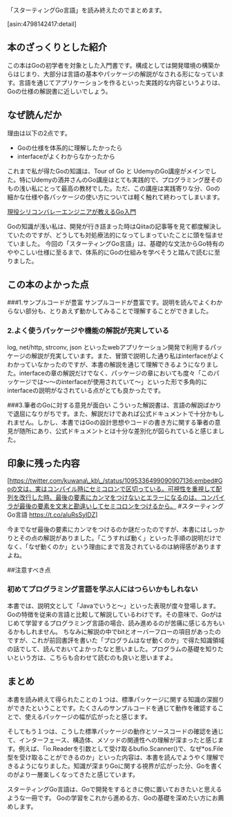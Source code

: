 「スターティングGo言語」を読み終えたのでまとめます。

[asin:4798142417:detail]

## 本のざっくりとした紹介
この本はGoの初学者を対象とした入門書です。構成としては開発環境の構築からはじまり、大部分は言語の基本やパッケージの解説がなされる形になっています。言語を通じてアプリケーションを作るといった実践的な内容というよりは、Goの仕様の解説書に近しいでしょう。

## なぜ読んだか
理由は以下の2点です。  

* Goの仕様を体系的に理解したかったら
* interfaceがよくわからなかったから  

これまで私が得たGoの知識は、Tour of Go と UdemyのGo講座がメインでした。特にUdemyの酒井さんのGo講座はとても実践的で、プログラミング歴そのもの浅い私にとって最高の教材でした。ただ、この講座は実践寄りな分、Goの細かな仕様や各パッケージの使い方については軽く触れて終わってしまいます。


[現役シリコンバレーエンジニアが教えるGo入門](https://www.udemy.com/go-fintech/:title)


Goの知識が浅い私は、開発が行き詰まった時はQiitaの記事等を見て都度解決していたのですが、どうしても対処療法的になってしまっていたことに頭を悩ませていました。
今回の「スターティングGo言語」は、基礎的な文法からGo特有のややこしい仕様に至るまで、体系的にGoの仕組みを学べそうと踏んで読むに至りました。

## この本のよかった点

###1.サンプルコードが豊富
サンプルコードが豊富です。説明を読んでよくわからない部分も、とりあえず動かしてみることで理解することができました。

### 2.よく使うパッケージや機能の解説が充実している
log, net/http, strconv, json といったwebアプリケーション開発で利用するパッケージの解説が充実しています。また、冒頭で説明した通り私はinterfaceがよくわかっていなかったのですが、本書の解説を通じて理解できるようになりました。interfaceの章の解説だけでなく、パッケージの章においても度々「このパッケージでは〜〜のinterfaceが使用されていて〜」といった形で多角的にinterfaceの説明がなされている点がとても良かったです。

###3.筆者のGoに対する意見が面白い
こういった解説書は、言語の解説ばかりで退屈になりがちです。また、解説だけであれば公式ドキュメントで十分かもしれません。しかし、本書ではGoの設計思想やコードの書き方に関する筆者の意見が随所にあり、公式ドキュメントとは十分な差別化が図られていると感じました。

## 印象に残った内容

[https://twitter.com/kuwana\_kb\_/status/1095336499090907136:embed#Goの文は、実はコンパイル時にセミコロンで区切っている。可視性を重視して配列を改行した時、最後の要素にカンマをつけないとエラーになるのは、コンパイラが最後の要素を文末と勘違いしてセミコロンをつけるから。 #スターティングGo言語 https://t.co/aIuRsSyIDZ]  

今までなぜ最後の要素にカンマをつけるのか謎だったのですが、本書にはしっかりとその点の解説がありました。「こうすれば動く」といった手順の説明だけでなく、「なぜ動くのか」という理由にまで言及されているのは納得感がありますよね。

##注意すべき点
### 初めてプログラミング言語を学ぶ人にはつらいかもしれない
本書では、説明文として「Javaでいうと〜」といった表現が度々登場します。Goの特徴を従来の言語と比較して解説しているわけです。その意味で、Goがはじめて学習するプログラミング言語の場合、読み進めるのが苦痛に感じる方もいるかもしれません。 ちなみに解説の中でbitとオーバーフローの項目があったのですが、これが前回書評を書いた「プログラムはなぜ動くのか」で得た知識領域の話でして、読んでおいてよかったなと思いました。プログラムの基礎を知りたいという方は、こちらも合わせて読むのも良いと思いますよ。

## まとめ
本書を読み終えて得られたことの１つは、標準パッケージに関する知識の深掘りができたということです。たくさんのサンプルコードを通じて動作を確認することで、使えるパッケージの幅が広がったと感じます。     

そしてもう１つは、こうした標準パッケージの動作とソースコードの確認を通じて、インターフェース、構造体、メソッドの関連性への理解が深まったと感じます。例えば、「io.Readerを引数として受け取るbufio.Scanner()で、なぜ*os.File型を受け取ることができるのか」といった内容は、本書を読んでようやく理解できるようになりました。知識が深まりGoに関する視界が広がった分、Goを書くのがより一層楽しくなってきたと感じています。  

スターティングGo言語は、Goで開発をするときに傍に置いておきたいと思えるような一冊です。
Goの学習をこれから進める方、Goの基礎を深めたい方にお薦めします。
